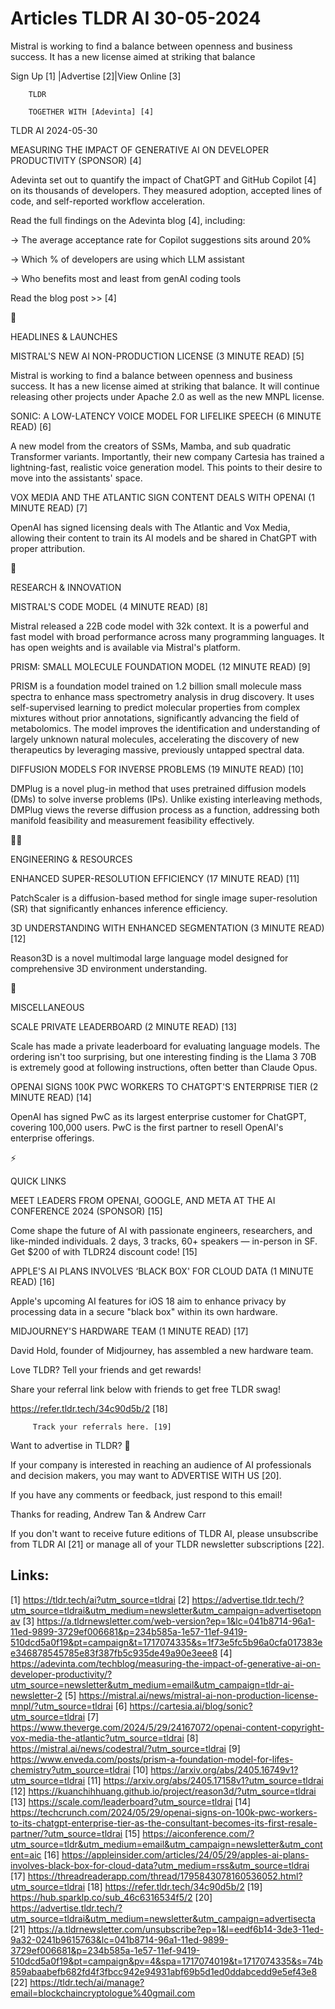 # Articles TLDR AI 30-05-2024

Mistral is working to find a balance between openness and business
success. It has a new license aimed at striking that balance  

 Sign Up [1] |Advertise [2]|View Online [3] 

		TLDR 

		TOGETHER WITH [Adevinta] [4]

TLDR AI 2024-05-30

 MEASURING THE IMPACT OF GENERATIVE AI ON DEVELOPER PRODUCTIVITY
(SPONSOR) [4] 

 Adevinta set out to quantify the impact of ChatGPT and GitHub Copilot
[4] on its thousands of developers. They measured adoption, accepted
lines of code, and self-reported workflow acceleration.

Read the full findings on the Adevinta blog [4], including:

→ The average acceptance rate for Copilot suggestions sits around
20%

→ Which % of developers are using which LLM assistant

→ Who benefits most and least from genAI coding tools

Read the blog post >> [4]

🚀 

HEADLINES & LAUNCHES

 MISTRAL'S NEW AI NON-PRODUCTION LICENSE (3 MINUTE READ) [5] 

 Mistral is working to find a balance between openness and business
success. It has a new license aimed at striking that balance. It will
continue releasing other projects under Apache 2.0 as well as the new
MNPL license. 

 SONIC: A LOW-LATENCY VOICE MODEL FOR LIFELIKE SPEECH (6 MINUTE READ)
[6] 

 A new model from the creators of SSMs, Mamba, and sub quadratic
Transformer variants. Importantly, their new company Cartesia has
trained a lightning-fast, realistic voice generation model. This
points to their desire to move into the assistants' space. 

 VOX MEDIA AND THE ATLANTIC SIGN CONTENT DEALS WITH OPENAI (1 MINUTE
READ) [7] 

 OpenAI has signed licensing deals with The Atlantic and Vox Media,
allowing their content to train its AI models and be shared in ChatGPT
with proper attribution. 

🧠 

RESEARCH & INNOVATION

 MISTRAL'S CODE MODEL (4 MINUTE READ) [8] 

 Mistral released a 22B code model with 32k context. It is a powerful
and fast model with broad performance across many programming
languages. It has open weights and is available via Mistral's
platform. 

 PRISM: SMALL MOLECULE FOUNDATION MODEL (12 MINUTE READ) [9] 

 PRISM is a foundation model trained on 1.2 billion small molecule
mass spectra to enhance mass spectrometry analysis in drug discovery.
It uses self-supervised learning to predict molecular properties from
complex mixtures without prior annotations, significantly advancing
the field of metabolomics. The model improves the identification and
understanding of largely unknown natural molecules, accelerating the
discovery of new therapeutics by leveraging massive, previously
untapped spectral data. 

 DIFFUSION MODELS FOR INVERSE PROBLEMS (19 MINUTE READ) [10] 

 DMPlug is a novel plug-in method that uses pretrained diffusion
models (DMs) to solve inverse problems (IPs). Unlike existing
interleaving methods, DMPlug views the reverse diffusion process as a
function, addressing both manifold feasibility and measurement
feasibility effectively. 

🧑‍💻 

ENGINEERING & RESOURCES

 ENHANCED SUPER-RESOLUTION EFFICIENCY (17 MINUTE READ) [11] 

 PatchScaler is a diffusion-based method for single image
super-resolution (SR) that significantly enhances inference
efficiency. 

 3D UNDERSTANDING WITH ENHANCED SEGMENTATION (3 MINUTE READ) [12] 

 Reason3D is a novel multimodal large language model designed for
comprehensive 3D environment understanding. 

🎁 

MISCELLANEOUS

 SCALE PRIVATE LEADERBOARD (2 MINUTE READ) [13] 

 Scale has made a private leaderboard for evaluating language models.
The ordering isn't too surprising, but one interesting finding is the
Llama 3 70B is extremely good at following instructions, often better
than Claude Opus. 

 OPENAI SIGNS 100K PWC WORKERS TO CHATGPT'S ENTERPRISE TIER (2 MINUTE
READ) [14] 

 OpenAI has signed PwC as its largest enterprise customer for ChatGPT,
covering 100,000 users. PwC is the first partner to resell OpenAI's
enterprise offerings. 

⚡ 

QUICK LINKS

 MEET LEADERS FROM OPENAI, GOOGLE, AND META AT THE AI CONFERENCE 2024
(SPONSOR) [15] 

 Come shape the future of AI with passionate engineers, researchers,
and like-minded individuals. 2 days, 3 tracks, 60+ speakers —
in-person in SF. Get $200 of with TLDR24 discount code! [15] 

 APPLE'S AI PLANS INVOLVES ‘BLACK BOX' FOR CLOUD DATA (1 MINUTE
READ) [16] 

 Apple's upcoming AI features for iOS 18 aim to enhance privacy by
processing data in a secure "black box" within its own hardware. 

 MIDJOURNEY'S HARDWARE TEAM (1 MINUTE READ) [17] 

 David Hold, founder of Midjourney, has assembled a new hardware team.


Love TLDR? Tell your friends and get rewards!

 Share your referral link below with friends to get free TLDR swag! 

 https://refer.tldr.tech/34c90d5b/2 [18] 

		 Track your referrals here. [19] 

Want to advertise in TLDR? 📰

 If your company is interested in reaching an audience of AI
professionals and decision makers, you may want to ADVERTISE WITH US
[20]. 

 If you have any comments or feedback, just respond to this email! 

Thanks for reading, 
Andrew Tan & Andrew Carr 

If you don't want to receive future editions of TLDR AI, please
unsubscribe from TLDR AI [21] or manage all of your TLDR newsletter
subscriptions [22]. 

 

Links:
------
[1] https://tldr.tech/ai?utm_source=tldrai
[2] https://advertise.tldr.tech/?utm_source=tldrai&utm_medium=newsletter&utm_campaign=advertisetopnav
[3] https://a.tldrnewsletter.com/web-version?ep=1&lc=041b8714-96a1-11ed-9899-3729ef006681&p=234b585a-1e57-11ef-9419-510dcd5a0f19&pt=campaign&t=1717074335&s=1f73e5fc5b96a0cfa017383ee346878545785e83f387fb5c935de49a90e3eee8
[4] https://adevinta.com/techblog/measuring-the-impact-of-generative-ai-on-developer-productivity/?utm_source=newsletter&utm_medium=email&utm_campaign=tldr-ai-newsletter-2
[5] https://mistral.ai/news/mistral-ai-non-production-license-mnpl/?utm_source=tldrai
[6] https://cartesia.ai/blog/sonic?utm_source=tldrai
[7] https://www.theverge.com/2024/5/29/24167072/openai-content-copyright-vox-media-the-atlantic?utm_source=tldrai
[8] https://mistral.ai/news/codestral/?utm_source=tldrai
[9] https://www.enveda.com/posts/prism-a-foundation-model-for-lifes-chemistry?utm_source=tldrai
[10] https://arxiv.org/abs/2405.16749v1?utm_source=tldrai
[11] https://arxiv.org/abs/2405.17158v1?utm_source=tldrai
[12] https://kuanchihhuang.github.io/project/reason3d/?utm_source=tldrai
[13] https://scale.com/leaderboard?utm_source=tldrai
[14] https://techcrunch.com/2024/05/29/openai-signs-on-100k-pwc-workers-to-its-chatgpt-enterprise-tier-as-the-consultant-becomes-its-first-resale-partner/?utm_source=tldrai
[15] https://aiconference.com/?utm_source=tldr&utm_medium=email&utm_campaign=newsletter&utm_content=aic
[16] https://appleinsider.com/articles/24/05/29/apples-ai-plans-involves-black-box-for-cloud-data?utm_medium=rss&utm_source=tldrai
[17] https://threadreaderapp.com/thread/1795843078160536052.html?utm_source=tldrai
[18] https://refer.tldr.tech/34c90d5b/2
[19] https://hub.sparklp.co/sub_46c6316534f5/2
[20] https://advertise.tldr.tech/?utm_source=tldrai&utm_medium=newsletter&utm_campaign=advertisecta
[21] https://a.tldrnewsletter.com/unsubscribe?ep=1&l=eedf6b14-3de3-11ed-9a32-0241b9615763&lc=041b8714-96a1-11ed-9899-3729ef006681&p=234b585a-1e57-11ef-9419-510dcd5a0f19&pt=campaign&pv=4&spa=1717074019&t=1717074335&s=74b859abaabefb682fd4f3fbcc942e94931abf69b5d1ed0ddabcedd9e5ef43e8
[22] https://tldr.tech/ai/manage?email=blockchaincryptologue%40gmail.com